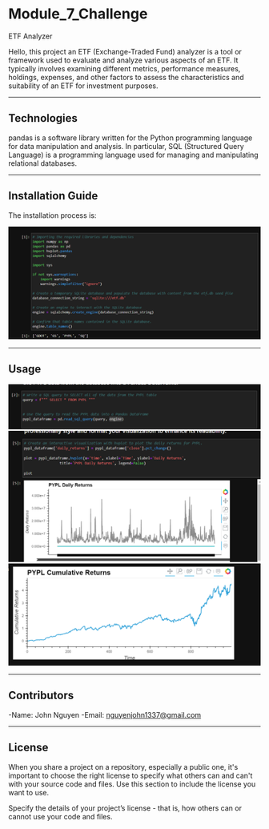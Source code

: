 # Module_7_Challenge
ETF Analyzer

Hello, this project an ETF (Exchange-Traded Fund) analyzer is a tool or framework used to evaluate and analyze various aspects of an ETF. It typically involves examining different metrics, performance measures, holdings, expenses, and other factors to assess the characteristics and suitability of an ETF for investment purposes.



---

## Technologies

pandas is a software library written for the Python programming language for data manipulation and analysis. In particular, SQL (Structured Query Language) is a programming language used for managing and manipulating relational databases.

---

## Installation Guide

The installation process is: 

![The much needed pathways to have before finishing the app.py.](images/imports.png)

---

## Usage

![data](images/query.png)
![plot](images/returns.png)
![plot2](images/cumulative.png)


---

## Contributors

-Name: John Nguyen
-Email: nguyenjohn1337@gmail.com

---

## License

When you share a project on a repository, especially a public one, it's important to choose the right license to specify what others can and can't with your source code and files. Use this section to include the license you want to use.

Specify the details of your project’s license - that is, how others can or cannot use your code and files.
